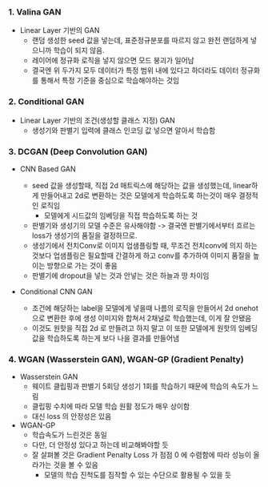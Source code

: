 ### 1. Valina GAN
* Linear Layer 기반의 GAN
  * 랜덤 생성한 seed 값을 넣는데, 표준정규분포를 따르지 않고 완전 랜덤하게 넣으니까 학습이 되지 않음.
  * 레이어에 정규화 로직을 넣지 않으면 모드 붕괴가 일어남
  * 결국엔 위 두가지 모두 데이터가 특정 범위 내에 있다고 하더라도 데이터 정규화를 통해서 특정 기준을 중심으로 학습해야하는 것임

### 2. Conditional GAN
* Linear Layer 기반의 조건(생성할 클래스 지정) GAN
  * 생성기와 판별기 입력에 클래스 인코딩 값 넣으면 알아서 학습함

### 3. DCGAN (Deep Convolution GAN)
* CNN Based GAN
  * seed 값을 생성할때, 직접 2d 매트릭스에 해당하는 값을 생성했는데, linear하게 만들어내고 2d로 변환하는 것은 모델에게 학습하도록 하는것이 매우 결정적인 로직임
    * 모델에게 시드값의 임베딩을 직접 학습하도록 하는 것
  * 판별기와 생성기의 모델 수준은 유사해야함 -> 결국엔 판별기에서부터 흐르는 loss가 생성기의 품질을 결정하므로.
  * 생성기에서 전치Conv로 이미지 업샘플링할 때, 무조건 전치conv에 의지 하는 것보다 업샘플링은 필요할때 간결하게 하고 conv를 추가하여 이미지 품질을 높이는 방향으로 가는 것이 좋음 
  * 판별기에 dropout을 넣는 것과 안넣는 것은 하늘과 땅 차이임
    
* Conditional CNN GAN
  * 조건에 해당하는 label을 모델에게 넣을때 나름의 로직을 만들어서 2d onehot 으로 변환한 후에 생성 이미지와 합쳐서 2채널로 학습했는데, 이게 잘 안됐음
  * 이것도 원핫을 직접 2d 로 만들려고 하지 말고 이 또한 모델에게 원핫의 임베딩 값을 학습하도록 하는게 보다 나을 결과를 만들어냄

### 4. WGAN (Wasserstein GAN), WGAN-GP (Gradient Penalty)
* Wasserstein GAN
  * 웨이트 클립핑과 판별기 5회당 생성기 1회를 학습하기 때문에 학습의 속도가 느림
  * 클립핑 수치에 따라 모델 학습 원활 정도가 매우 상이함
  * 대신 loss 의 안정성은 있음
* WGAN-GP 
  * 학습속도가 느린것은 동일
  * 다만, 더 안정성 있다고 하는데 비교해봐야할 듯
  * 잘 살펴볼 것은 Gradient Penalty Loss 가 점점 0 에 수렴함에 따라 성능이 올라가는 것을 볼 수 있음
    * 모델의 학습 진척도를 짐작할 수 있는 수단으로 활용될 수 있을 듯
